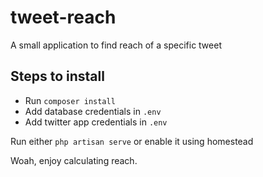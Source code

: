 # tweet-reach
A small application to find reach of a specific tweet

## Steps to install
* Run `composer install`
* Add database credentials in `.env`
* Add twitter app credentials in `.env`

Run either `php artisan serve` or enable it using homestead

Woah, enjoy calculating reach.